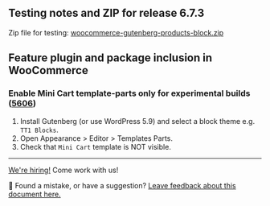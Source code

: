 ## Testing notes and ZIP for release 6.7.3

Zip file for testing: [woocommerce-gutenberg-products-block.zip](https://github.com/woocommerce/woocommerce-gutenberg-products-block/files/7924587/woocommerce-gutenberg-products-block.zip)

## Feature plugin and package inclusion in WooCommerce

### Enable Mini Cart template-parts only for experimental builds ([5606](https://github.com/woocommerce/woocommerce-gutenberg-products-block/pull/5606))

1. Install Gutenberg (or use WordPress 5.9) and select a block theme e.g. `TT1 Blocks`.
2. Open Appearance > Editor > Templates Parts.
3. Check that `Mini Cart` template is NOT visible.

<!-- FEEDBACK -->

---

[We're hiring!](https://woocommerce.com/careers/) Come work with us!

🐞 Found a mistake, or have a suggestion? [Leave feedback about this document here.](https://github.com/woocommerce/woocommerce-gutenberg-products-block/issues/new?assignees=&labels=type%3A+documentation&template=--doc-feedback.md&title=Feedback%20on%20./docs/testing/releases/673.md)

<!-- /FEEDBACK -->

